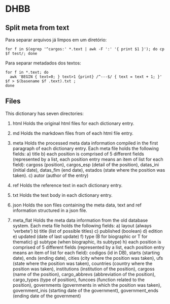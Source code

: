 # DHBB

## Split meta from text

Para separar arquivos já limpos em um diretório:

    for f in $(egrep '^cargos:' *.text | awk -F ':' '{ print $1 }'); do cp $f test/; done

Para separar metadados dos textos:

    for f in *.text; do
      awk 'BEGIN { text=0; } text>1 {print} /^---$/ { text = text + 1; }' $f > $(basename $f .text).txt ;
	done

## Files

This dictionary has seven directories: 

1) html Holds the original html files for each dictionary entry.

2) md Holds the markdown files from of each html file entry.

3) meta Holds the processed meta data information compiled in the
first paragraph of each dictionary entry.  Each meta file holds the
following fields: a) title b) each position is comprised of 5
different fields (represented by a list, each position entry means an
item of list for each field): cargoss (position), cargos\_esp (detail
of the position), datas\_ini (initial date), datas_fim (end date),
estados (state where the position was taken).  c) autor (author of the
entry)

4) ref Holds the reference text in each dictionary entry.

5) txt Holds the text body in each dictionary entry.

6) json Holds the son files containing the meta data, text and ref
information structured in a json file.

7) meta\_flat Holds the meta data information from the old database
 system. Each meta file holds the following fields: a) layout (always
 ‘verbete’) b) title (list of possible titles) c) published (boolean)
 d) edition e) updated (date of last update) f) type (B for biographic
 or T for thematic) g) subtype (when biographic, its subtype) h) each
 position is comprised of 5 different fields (represented by a list,
 each position entry means an item of list for each field): codigos
 (id in DB), starts (starting date), ends (ending date), cities (city
 where the position was taken), ufs (state where the position was
 taken), countries (country where the position was taken),
 institutions (institution of the position), cargoss (name of the
 position), cargo\_abbrevs (abbreviation of the position),
 cargo\_types (type of position), funcoes (function related to the
 position), governments (governments in which the position was taken),
 government\_inis (starting date of the government), government_ends
 (ending date of the government)



